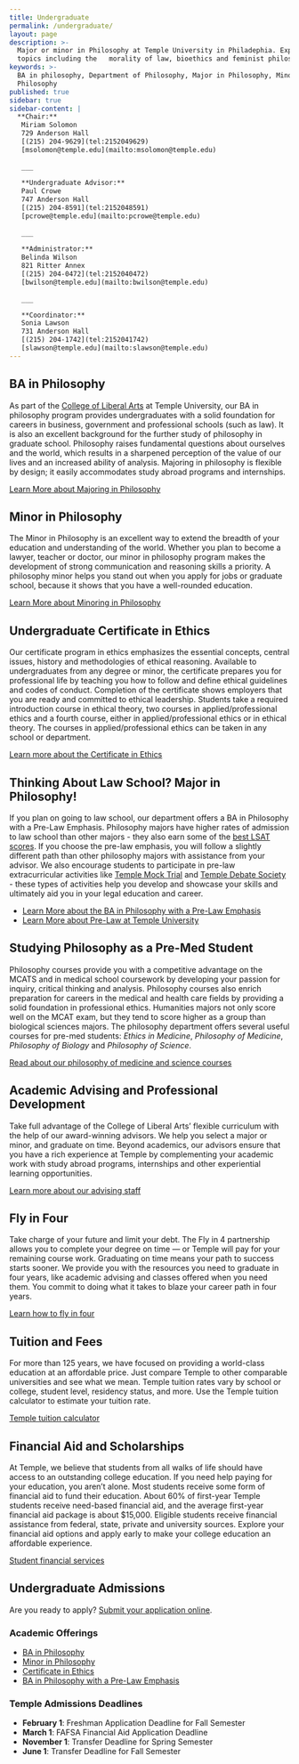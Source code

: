 ```yaml
---
title: Undergraduate
permalink: /undergraduate/
layout: page
description: >-
  Major or minor in Philosophy at Temple University in Philadephia. Explore
  topics including the   morality of law, bioethics and feminist philosopy. 
keywords: >-
  BA in philosophy, Department of Philosophy, Major in Philosophy, Minor in
  Philosophy
published: true
sidebar: true
sidebar-content: |
  **Chair:**  
   Miriam Solomon  
   729 Anderson Hall  
   [(215) 204-9629](tel:2152049629)  
   [msolomon@temple.edu](mailto:msolomon@temple.edu)  
   
   ___
   
   **Undergraduate Advisor:**  
   Paul Crowe  
   747 Anderson Hall  
   [(215) 204-8591](tel:2152048591)  
   [pcrowe@temple.edu](mailto:pcrowe@temple.edu)  
   
   ___
   
   **Administrator:**  
   Belinda Wilson  
   821 Ritter Annex   
   [(215) 204-0472](tel:2152040472)  
   [bwilson@temple.edu](mailto:bwilson@temple.edu)  
   
   ___

   **Coordinator:**  
   Sonia Lawson  
   731 Anderson Hall    
   [(215) 204-1742](tel:2152041742)   
   [slawson@temple.edu](mailto:slawson@temple.edu)
---
```

## BA in Philosophy
As part of the [College of Liberal Arts](https://liberalarts.temple.edu/) at Temple University, our BA in philosophy program provides undergraduates with a solid foundation for careers in business, government and professional schools (such as law). It is also an excellent background for the further study of philosophy in graduate school. Philosophy raises fundamental questions about ourselves and the world, which results in a sharpened perception of the value of our lives and an increased ability of analysis. Majoring in philosophy is flexible by design; it easily accommodates study abroad programs and internships.

[Learn More about Majoring in Philosophy](http://bulletin.temple.edu/undergraduate/liberal-arts/philosophy/ba-philosophy/)

## Minor in Philosophy
The Minor in Philosophy is an excellent way to extend the breadth of your education and understanding of the world. Whether you plan to become a lawyer, teacher or doctor, our minor in philosophy program makes the development of strong communication and reasoning skills a priority. A philosophy minor helps you stand out when you apply for jobs or graduate school, because it shows that you have a well-rounded education. 

[Learn More about Minoring in Philosophy](http://bulletin.temple.edu/undergraduate/liberal-arts/philosophy/minor-philosophy/)

## Undergraduate Certificate in Ethics
Our certificate program in ethics emphasizes the essential concepts, central issues, history and methodologies of ethical reasoning. Available to undergraduates from any degree or minor, the certificate prepares you for professional life by teaching you how to follow and define ethical guidelines and codes of conduct. Completion of the certificate shows employers that you are ready and committed to ethical leadership. Students take a required introduction course in ethical theory, two courses in applied/professional ethics and a fourth course, either in applied/professional ethics or in ethical theory. The courses in applied/professional ethics can be taken in any school or department. 

[Learn more about the Certificate in Ethics](http://bulletin.temple.edu/undergraduate/liberal-arts/philosophy/certificate-ethics/)

## Thinking About Law School? Major in Philosophy!
If you plan on going to law school, our department offers a BA in Philosophy with a Pre-Law Emphasis. Philosophy majors have higher rates of admission to law school than other majors - they also earn some of the [best LSAT scores](http://www.nationaljurist.com/prelaw/classics-philosophy-majors-do-best-when-it-comes-getting-law-school). If you choose the pre-law emphasis, you will follow a slightly different path than other philosophy majors with assistance from your advisor. We also encourage students to participate in pre-law extracurricular activities like [Temple Mock Trial](https://temple.campuslabs.com/engage/organization/TUMockTrial) and [Temple Debate Society](https://temple.campuslabs.com/engage/organization/templedebate) - these types of activities help you develop and showcase your skills and ultimately aid you in your legal education and career. 

- [Learn More about the BA in Philosophy with a Pre-Law Emphasis](http://bulletin.temple.edu/undergraduate/liberal-arts/philosophy/ba-philosophy/#academicplanstext)
- [Learn More about Pre-Law at Temple University](http://develop.cla.temple.edu/pre-law/undergraduate/)

## Studying Philosophy as a Pre-Med Student
Philosophy courses provide you with a competitive advantage on the MCATS and in medical school coursework by developing your passion for inquiry, critical thinking and analysis. Philosophy courses also enrich preparation for careers in the medical and health care fields by providing a solid foundation in professional ethics. Humanities majors not only score well on the MCAT exam, but they tend to score higher as a group than biological sciences majors. The philosophy department offers several useful courses for pre-med students: _Ethics in Medicine_, _Philosophy of Medicine_, _Philosophy of Biology_ and _Philosophy of Science_. 

[Read about our philosophy of medicine and science courses](http://develop.cla.temple.edu/philosophy/media/pre-med-philosophy.pdf)

## Academic Advising and Professional Development
Take full advantage of the College of Liberal Arts’ flexible curriculum with the help of our award-winning advisors. We help you select a major or minor, and graduate on time. Beyond academics, our advisors ensure that you have a rich experience at Temple by complementing your academic work with study abroad programs, internships and other experiential learning opportunities. 

[Learn more about our advising staff](https://liberalarts.temple.edu/advising)

## Fly in Four
Take charge of your future and limit your debt. The Fly in 4 partnership allows you to complete your degree on time — or Temple will pay for your remaining course work. Graduating on time means your path to success starts sooner. We provide you with the resources you need to graduate in four years, like academic advising and classes offered when you need them. You commit to doing what it takes to blaze your career path in four years.

[Learn how to fly in four](http://fly.temple.edu/)

## Tuition and Fees
For more than 125 years, we have focused on providing a world-class education at an affordable price. Just compare Temple to other comparable universities and see what we mean. Temple tuition rates vary by school or college, student level, residency status, and more. Use the Temple tuition calculator to estimate your tuition rate.

[Temple tuition calculator](https://bursar.temple.edu/tuition-and-fees/tuition-rates)

## Financial Aid and Scholarships
At Temple, we believe that students from all walks of life should have access to an outstanding college education. If you need help paying for your education, you aren’t alone. Most students receive some form of financial aid to fund their education. About 60% of first-year Temple students receive need-based financial aid, and the average first-year financial aid package is about $15,000. Eligible students receive financial assistance from federal, state, private and university sources. Explore your financial aid options and apply early to make your college education an affordable experience.

[Student financial services](https://sfs.temple.edu/financial-aid-types) 

## Undergraduate Admissions
Are you ready to apply? [Submit your application online](http://admissions.temple.edu/apply).

### Academic Offerings
- [BA in Philosophy](http://bulletin.temple.edu/undergraduate/liberal-arts/philosophy/ba-philosophy/)
- [Minor in Philosophy](http://bulletin.temple.edu/undergraduate/liberal-arts/philosophy/minor-philosophy/)
- [Certificate in Ethics](http://bulletin.temple.edu/undergraduate/liberal-arts/philosophy/certificate-ethics/)
- [BA in Philosophy with a Pre-Law Emphasis](http://bulletin.temple.edu/undergraduate/liberal-arts/philosophy/ba-philosophy/#academicplanstext)

### Temple Admissions Deadlines
- **February 1**: Freshman Application Deadline for Fall Semester
- **March 1**: FAFSA Financial Aid Application Deadline
- **November 1**: Transfer Deadline for Spring Semester
- **June 1**: Transfer Deadline for Fall Semester
